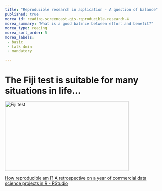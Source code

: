 ```yaml
---
title: "Reproducible research in application - A question of balance"
published: true
morea_id: reading-screencast-gis-reproducible-research-4
morea_summary: "What is a good balance between effort and benefit?"
morea_type: reading
morea_sort_order: 5
morea_labels:
 - basic
 - talk 4min
 - mandatory

---
```


# The Fiji test is suitable for many situations in life...
<p><a href="https://www.rstudio.com/resources/rstudioglobal-2021/how-reproducible-am-i-a-retrospective-on-a-year-of-commercial-data-science-projects-in-r/?wvideo=6cwdd163ij">
<img src="https://embed-fastly.wistia.com/deliveries/447ab5ba08bf23ef49b47b80c9dca84b.jpg?image_play_button_size=2x&amp;image_crop_resized=960x540&amp;image_play_button=1&amp;image_play_button_color=4287c7e0" alt= "Fiji test" width="800" height="450" style="width: 400px; height: 225px;"></a></p><p><a href="https://www.rstudio.com/resources/rstudioglobal-2021/how-reproducible-am-i-a-retrospective-on-a-year-of-commercial-data-science-projects-in-r/?wvideo=6cwdd163ij">How reproducible am I? A retrospective on a year of commercial data science projects in R - RStudio</a></p>


